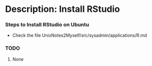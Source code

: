 # Description: Install RStudio

### Steps to Install RStudio on Ubuntu
- Check the file UnixNotes2Myself/src/sysadmin/applications/R.md

### TODO
1. None
